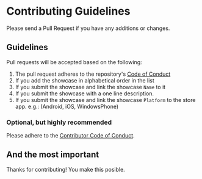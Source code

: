 # Contributing Guidelines

Please send a Pull Request if you have any additions or changes.

## Guidelines

Pull requests will be accepted based on the following:

1. The pull request adheres to the repository's [Code of Conduct](/CODE_OF_CONDUCT.md)
1. If you add the showcase in alphabetical order in the list
1. If you submit the showcase and link the showcase `Name` to it
1. If you submit the showcase with a one line description.
1. If you submit the showcase and link the showcase `Platform` to the store app. e.g.: (Android, iOS, WindowsPhone)

### Optional, but highly recommended

Please adhere to the [Contributor Code of Conduct](CodeOfConduct.md).

## And the most important

Thanks for contributing! You make this posible.
